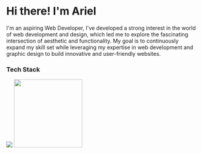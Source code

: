  <h1>Hi there! I'm Ariel</h1> 
<p>I'm an aspiring Web Developer, I've developed a strong interest in the world of web development and design, which led me to explore the fascinating intersection of aesthetic and functionality. My goal is to continuously expand my skill set while leveraging my expertise in web development and graphic design to build innovative and user-friendly websites.</p>

### Tech Stack
<img src="[https://skillicons.dev/icons?i=html,css,js,react,git,github,photoshop,figma,vscode&theme=dark&perline=10](https://github-readme-stats.vercel.app/api?username=yapariel&theme=vue-dark&show_icons=true&hide_border=true&count_private=true)" />
<img height="180em" src="[https://github-readme-stats.vercel.app/api?username=yapariel&theme=dark&show_icons=true](https://github-readme-stats.vercel.app/api/top-langs/?username=yapariel&theme=vue-dark&show_icons=true&hide_border=true&layout=compact)" />
                       
